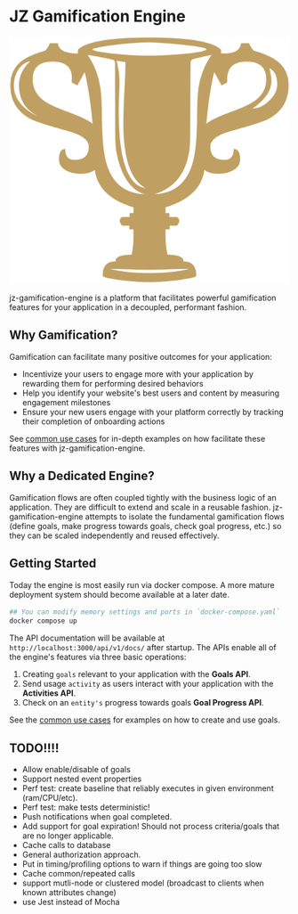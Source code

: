 # JZ Gamification Engine

![Trophy logo](./logo.png)

jz-gamification-engine is a platform that facilitates powerful gamification features for your application in a decoupled, performant fashion. 

## Why Gamification?

Gamification can facilitate many positive outcomes for your application:

- Incentivize your users to engage more with your application by rewarding them for performing desired behaviors
- Help you identify your website's best users and content by measuring engagement milestones 
- Ensure your new users engage with your platform correctly by tracking their completion of onboarding actions

See [common use cases](./docs/use-cases/overview.md) for in-depth examples on how facilitate these features with jz-gamification-engine.

## Why a Dedicated Engine?

Gamification flows are often coupled tightly with the business logic of an application. They are difficult to extend and scale in a reusable fashion. jz-gamification-engine attempts to isolate the fundamental gamification flows (define goals, make progress towards goals, check goal progress, etc.) so they can be scaled independently and reused effectively.

## Getting Started
Today the engine is most easily run via docker compose. A more mature deployment system should become available at a later date.

```bash
## You can modify memory settings and ports in `docker-compose.yaml`
docker compose up
```

The API documentation will be available at `http://localhost:3000/api/v1/docs/` after startup. The APIs enable all of the engine's features via three basic operations:

1. Creating `goals` relevant to your application with the **Goals API**.
2. Send usage `activity` as users interact with your application with the **Activities API**.
3. Check on an `entity's` progress towards goals **Goal Progress API**.

See the [common use cases](./docs/use-cases/overview.md) for examples on how to create and use goals.

## TODO!!!!
* Allow enable/disable of goals
* Support nested event properties
* Perf test: create baseline that reliably executes in given environment (ram/CPU/etc).
* Perf test: make tests deterministic!
* Push notifications when goal completed.
* Add support for goal expiration! Should not process criteria/goals that are no longer applicable.
* Cache calls to database
* General authorization approach.
* Put in timing/profiling options to warn if things are going too slow
* Cache common/repeated calls
* support mutli-node or clustered model (broadcast to clients when known attributes change)
* use Jest instead of Mocha
